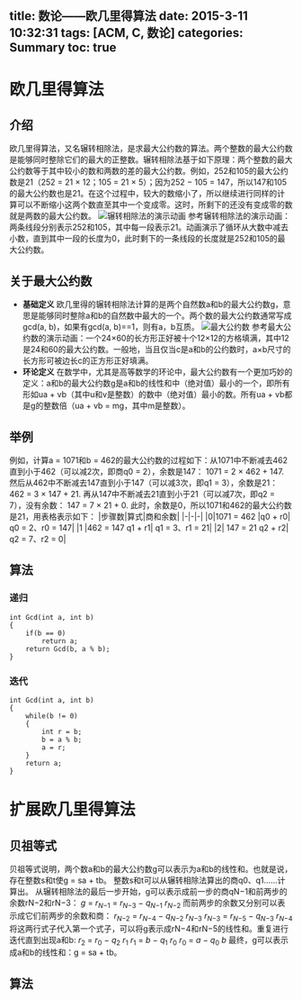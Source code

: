 title: 数论——欧几里得算法
date: 2015-3-11 10:32:31
tags: [ACM, C, 数论]
categories: Summary
toc: true
---
# 欧几里得算法
## 介绍
欧几里得算法，又名辗转相除法，是求最大公约数的算法。两个整数的最大公约数是能够同时整除它们的最大的正整数。辗转相除法基于如下原理：两个整数的最大公约数等于其中较小的数和两数的差的最大公约数。例如，252和105的最大公约数是21（252 = 21 × 12；105 = 21 × 5）；因为252 − 105 = 147，所以147和105的最大公约数也是21。在这个过程中，较大的数缩小了，所以继续进行同样的计算可以不断缩小这两个数直至其中一个变成零。这时，所剩下的还没有变成零的数就是两数的最大公约数。
![辗转相除法的演示动画](http://xuanwo.qiniudn.com/summary/Euclidean_algorithm_252_105_animation_flipped.gif)
参考辗转相除法的演示动画：两条线段分别表示252和105，其中每一段表示21。动画演示了循环从大数中减去小数，直到其中一段的长度为0，此时剩下的一条线段的长度就是252和105的最大公约数。

<!-- more -->

## 关于最大公约数
- **基础定义**
欧几里得的辗转相除法计算的是两个自然数a和b的最大公约数g，意思是能够同时整除a和b的自然数中最大的一个。两个数的最大公约数通常写成gcd(a, b)，如果有gcd(a, b)==1，则有a，b互质。
![最大公约数](http://xuanwo.qiniudn.com/summary/150px-Square_tiling_24x60.svg.png)
参考最大公约数的演示动画：一个24×60的长方形正好被十个12×12的方格填满，其中12是24和60的最大公约数。一般地，当且仅当c是a和b的公约数时，a×b尺寸的长方形可被边长c的正方形正好填满。
- **环论定义**
在数学中，尤其是高等数学的环论中，最大公约数有一个更加巧妙的定义：a和b的最大公约数g是a和b的线性和中（绝对值）最小的一个，即所有形如ua + vb（其中u和v是整数）的数中（绝对值）最小的数。所有ua + vb都是g的整数倍（ua + vb = mg，其中m是整数）。
## 举例
例如，计算a = 1071和b = 462的最大公约数的过程如下：从1071中不断减去462直到小于462（可以减2次，即商q0 = 2），余数是147：
1071 = 2 × 462 + 147.
然后从462中不断减去147直到小于147（可以减3次，即q1 = 3），余数是21：
462 = 3 × 147 + 21.
再从147中不断减去21直到小于21（可以减7次，即q2 = 7），没有余数：
147 = 7 × 21 + 0.
此时，余数是0，所以1071和462的最大公约数是21，用表格表示如下：
|步骤数|算式|商和余数|
|-|-|-|
|0|1071 = 462 |q0 + r0|	q0 = 2、r0 = 147|
|1	|462 = 147 q1 + r1|	q1 = 3、r1 = 21|
|2|	147 = 21 q2 + r2|	q2 = 7、r2 = 0|

## 算法
### 递归
```
int Gcd(int a, int b)
{
    if(b == 0)
        return a;
    return Gcd(b, a % b);
}
```
### 迭代
```
int Gcd(int a, int b)
{
    while(b != 0)
    {
        int r = b;
        b = a % b;
        a = r;
    }
    return a;
}
```

# 扩展欧几里得算法
## 贝祖等式
贝祖等式说明，两个数a和b的最大公约数g可以表示为a和b的线性和。也就是说，存在整数s和t使g = sa + tb。
整数s和t可以从辗转相除法算出的商q0、q1……计算出。 从辗转相除法的最后一步开始，g可以表示成前一步的商qN−1和前两步的余数rN−2和rN−3：
<span class="texhtml"><i>g</i> = <i>r</i><sub><i>N</i>−1</sub> = <i>r</i><sub><i>N</i>−3</sub> − <i>q</i><sub><i>N</i>−1</sub> <i>r</i><sub><i>N</i>−2</sub></span>
而前两步的余数又分别可以表示成它们前两步的余数和商： 
<span><i>r</i><sub><i>N</i>−2</sub> = <i>r</i><sub><i>N</i>−4</sub> − <i>q</i><sub><i>N</i>−2</sub> <i>r</i><sub><i>N</i>−3</sub></span>
<span><i>r</i><sub><i>N</i>−3</sub> = <i>r</i><sub><i>N</i>−5</sub> − <i>q</i><sub><i>N</i>−3</sub> <i>r</i><sub><i>N</i>−4</sub></span>
将这两行式子代入第一个式子，可以将g表示成rN−4和rN−5的线性和。重复进行迭代直到出现a和b: 
<span><i>r</i><sub>2</sub> = <i>r</i><sub>0</sub> − <i>q</i><sub>2</sub> <i>r</i><sub>1</sub></span>
<span><i>r</i><sub>1</sub> = <i>b</i> − <i>q</i><sub>1</sub> <i>r</i><sub>0</sub></span>
<span><i>r</i><sub>0</sub> = <i>a</i> − <i>q</i><sub>0</sub> <i>b</i></span>
最终，g可以表示成a和b的线性和：g = sa + tb。
## 算法